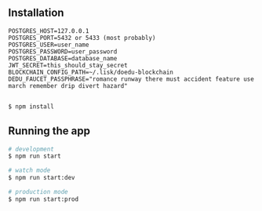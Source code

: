 ## Installation

``` Create .env file in main directory and set PostgreSQL database connection variables like:
POSTGRES_HOST=127.0.0.1
POSTGRES_PORT=5432 or 5433 (most probably)
POSTGRES_USER=user_name
POSTGRES_PASSWORD=user_password
POSTGRES_DATABASE=database_name
JWT_SECRET=this_should_stay_secret
BLOCKCHAIN_CONFIG_PATH=~/.lisk/doedu-blockchain
DEDU_FAUCET_PASSPHRASE="romance runway there must accident feature use march remember drip divert hazard"


```

```bash
$ npm install
```

## Running the app

```bash
# development
$ npm run start

# watch mode
$ npm run start:dev

# production mode
$ npm run start:prod
```

